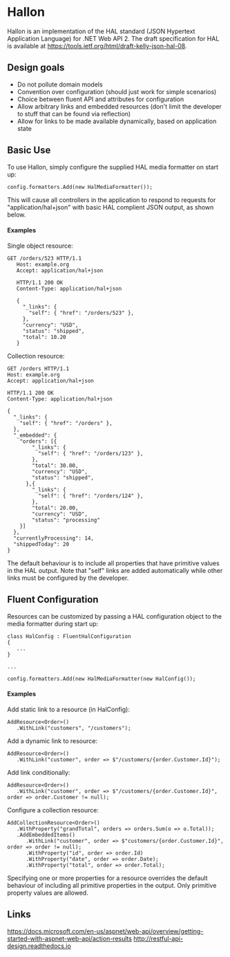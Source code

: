 # Hallon 

Hallon is an implementation of the HAL standard (JSON Hypertext Application Language) for .NET Web API 2. The draft specification for HAL is available at https://tools.ietf.org/html/draft-kelly-json-hal-08.

## Design goals

- Do not pollute domain models
- Convention over configuration (should just work for simple scenarios)
- Choice between fluent API and attributes for configuration
- Allow arbitrary links and embedded resources (don't limit the developer to stuff that can be found via reflection)
- Allow for links to be made available dynamically, based on application state

## Basic Use
To use Hallon, simply configure the supplied HAL media formatter on start up:
```
config.formatters.Add(new HalMediaFormatter());
```
This will cause all controllers in the application to respond to requests for "application/hal+json" with basic HAL complient JSON output, as shown below.

#### Examples
Single object resource:
```
GET /orders/523 HTTP/1.1
   Host: example.org
   Accept: application/hal+json

   HTTP/1.1 200 OK
   Content-Type: application/hal+json

   {
     "_links": {
       "self": { "href": "/orders/523" },
     },
     "currency": "USD",
     "status": "shipped",
     "total": 10.20
   }
```

Collection resource:
```
GET /orders HTTP/1.1
Host: example.org
Accept: application/hal+json

HTTP/1.1 200 OK
Content-Type: application/hal+json

{
  "_links": {
    "self": { "href": "/orders" },
  },
  "_embedded": {
    "orders": [{
        "_links": {
          "self": { "href": "/orders/123" },
        },
        "total": 30.00,
        "currency": "USD",
        "status": "shipped",
      },{
        "_links": {
          "self": { "href": "/orders/124" },
        },
        "total": 20.00,
        "currency": "USD",
        "status": "processing"
    }]
  },
  "currentlyProcessing": 14,
  "shippedToday": 20
}
```
The default behaviour is to include all properties that have primitive values in the HAL output. Note that "self" links are added automatically while other links must be configured by the developer.

## Fluent Configuration

Resources can be customized by passing a HAL configuration object to the media formatter during start up:
```
class HalConfig : FluentHalConfiguration
{
   ...
}

...

config.formatters.Add(new HalMediaFormatter(new HalConfig());
```

#### Examples

Add static link to a resource (in HalConfig):

```
AddResource<Order>()
   .WithLink("customers", "/customers");
```

Add a dynamic link to resource:

```
AddResource<Order>()
   .WithLink("customer", order => $"/customers/{order.Customer.Id}");
```

Add link conditionally:

```
AddResource<Order>()
   .WithLink("customer", order => $"/customers/{order.Customer.Id}", order => order.Customer != null);
```

Configure a collection resource:

```
AddCollectionResource<Order>()
   .WithProperty("grandTotal", orders => orders.Sum(o => o.Total));
   .AddEmbeddedItems()
      .WithLink("customer", order => $"customers/{order.Customer.Id}", order => order != null);
      .WithProperty("id", order => order.Id)
      .WithProperty("date", order => order.Date);
      .WithProperty("total", order => order.Total);
```
Specifying one or more properties for a resource overrides the default behaviour of including all primitive properties in the output. Only primitive property values are allowed.

## Links

https://docs.microsoft.com/en-us/aspnet/web-api/overview/getting-started-with-aspnet-web-api/action-results
http://restful-api-design.readthedocs.io
